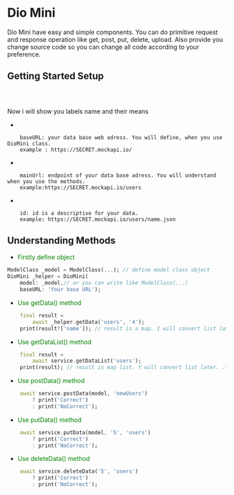 # Dio Mini

Dio Mini have easy and simple components.
You can do primitive request and response operation like
get, post, put, delete, upload.
Also provide you change source code so you can change all code according to your preference.


## Getting Started Setup


### <span style="color: white"> ***Step-1***</span>

Now i will show you labels name and their means


*

        baseURL: your data base web adress. You will define, when you use DioMini class.
        example : https://SECRET.mockapi.io/

*

        mainUrl: endpoint of your data base adress. You will understand when you use the methods.
        example:https://SECRET.mockapi.io/users

*

        id: id is a descriptive for your data.
        example: https://SECRET.mockapi.io/users/name.json



## Understanding Methods

* <span style="color:green"> Firstly define object</span>
```dart
ModelClass _model = ModelClass(...); // define model class object
DioMini _helper = DioMini(
    model: _model,// or you can write like ModelClass(...)
    baseURL: 'Your base URL');
```

* <span style="color:green"> Use getData() method </span>
```dart
    final result =
        await _helper.getData('users', '4');
    print(result?['name']); // result is a map. I will convert list later.
```

* <span style="color:green"> Use getDataList() method </span>

```dart
    final result =
        await service.getDataList('users');
    print(result); // result is map list. Y will convert list later. :(
```

* <span style="color:green"> Use postData() method </span>

```dart
    await service.postData(model, 'newUsers')
        ? print('Correct')
        : print('NoCorrect');
```

* <span style="color:green"> Use putData() method </span>

```dart
    await service.putData(model, '5', 'users')
        ? print('Correct')
        : print('NoCorrect');
```

* <span style="color:green"> Use deleteData() method </span>
```dart
    await service.deleteData('5', 'users')
        ? print('Correct')
        : print('NoCorrect');
```
